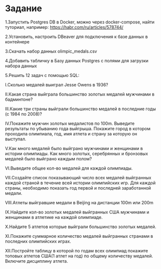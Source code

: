 # Задание
1.Запустить Postgres DB в Docker, можно через docker-compose, найти туториал, например: https://habr.com/ru/articles/578744/

2.Установить, настроить DBeaver для подключения к базе данных в контейнере

3.Скачать набор данных  olimpic_medals.csv ⁠

4.Добавить табличку в Базу данных Postgres с полями для загрузки набора данных

5.Решить 12 задач с помощью SQL:




I.Сколько медалей выиграл Jesse Owens в 1936?

II.Какая страна выйграла большинство золотых медалей мужчинами в бадминтоне?

III.Какие три страны выйграли большинство медалей в последние годы (с 1984 по 2008)?

IV.Покажите мужчин золотых медалистов по 100m. Выведите результаты по убыванию года выйгрыша. Покажите город в котором проходила олимпиала, год, имя атлета и страну за которую он выступал.

V.Как много медалей было выйграно мужчинами и женщинами в истории олимпиады. Как много золотых, серебрянных и бронзовых медалей было выйграно каждым полом?

VI.Выведите общее кол-во медалей для каждой олимпиады.

VII.Создайте список показывающий число всех медалей выйгранных каждой страной в течение всей истории олимпийских игр. Для каждой страны, необходимо показать год первой и последней заработанной медали.

VIII.Атлеты выйгравшие медали в Beijing на дистанции 100m или 200m

IX.Найдите кол-во золотых медалей выйгранных США мужчинами и женщинами в атлетике на каждой олимпиаде.

X.Найдите 5 атлетов которые выйграли большинство золотых медалей.

XI.Покажите суммарное количество медалей выйгранных странами в последних олимпийских играх.

XII.Постройте таблицу в которой по годам всех олимпиад покажите топовых атлетов США(1 атлет на год) по общему количеству медалей. Включите дисциплину атлета.
